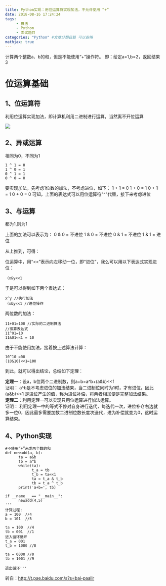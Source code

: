 ```yaml
---
title: Python实现：用位运算符实现加法，不允许使用 “+”
date: 2018-08-16 17:24:24
tags: 
	 - 算法
	 - Python
	 - 面试题目
categories: "Python" #文章分類目錄 可以省略
mathjax: true
---
```

计算两个整数a、b的和，但是不能使用“+”操作符。<!--more-->
即：给定a=1,b=2，返回结果3

# 位运算基础

## 1、位运算符

利用位运算实现加法，即计算机利用二进制进行运算，当然离不开位运算

![](https://i.imgur.com/V2JKW9z.jpg)

## 2、异或运算
相同为0，不同为1

	1 ^ 1 = 0
	1 ^ 0 = 1
	0 ^ 1 = 1
	0 ^ 0 = 0
	
要实现加法，先考虑1位数的加法，不考虑进位，如下：
	1 + 1 = 0
	1 + 0 = 1
	0 + 1 = 1
	0 + 0 = 0
可知，上面的表达式可以用位运算符"^"代替，接下来考虑进位

## 3、与运算

都为1,则为1

上面的加法可以表示为：
	0 & 0 = 不进位
	1 & 0 = 不进位
	0 & 1 = 不进位
	1 & 1 = 进位   

从上推到，可得：

位运算中，用“<<”表示向左移动一位，即“进位”，我么可以用以下表达式实现进位：

	（x&y<<1

于是可以得到如下两个表达式：
	
	x^y //执行加法
	（x&y<<1 //进位操作

两位数的加法：

	11+01=100 //实际的二进制算法
	//推算表达式
	11^01=10
	11&01<<1 = 10

由于不能使用加法，接着按上述算法计算：
	
	10^10 =00
	(10&10)<<1=100

到此，就可以得出结论，总结如下定理：

**定理一**：设a，b位两个二进制数，则a+b=a^b+(a&b)<<1 </br>
证明： a^b是不考虑进位的加法结果，当二进制位同时为1时，才有进位，因此(a&b)<<1 是进位产生的值，称为进位补偿，将两者相加便是完整加法结果。</br>
**定理二**：利用定理一可以实现只用位运算进行加法运算。</br>
证明： 利用定理一中的等式不停对自身进行迭代，每迭代一次，进位补仓右边就多一位0，因此最多需要加数二进制位数长度次迭代，进为补偿就变为0，这时运算结束。

## 4、Python实现

	#不使用“+”来求两个数的和
	def newadd(a, b):
	      ta = a&b  
	      tb = a^b
	      while(ta):
	            t_a = tb
	            t_b = ta<<1
	            ta = t_a & t_b
	            tb = t_a ^ t_b
	      print('a+b=', tb)
	
	if __name__ == "__main__":
	      newadd(4,5)
	'''
	计算过程：
	a = 100  //4
	b = 101  //5
	
	ta = 100  //4
	tb = 001  //1
	进入循环循环
	t_a = 001 
	t_b = 1000 //8
	
	ta = 0000 //0
	tb = 1001 //9
	
	退出循环'''

转自：http://t.pae.baidu.com/s?s=bai-paallr
